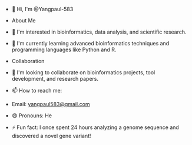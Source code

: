 - 👋 Hi, I'm @Yangpaul-583
  
- About Me
- 👀 I'm interested in bioinformatics, data analysis, and scientific research.
- 🌱 I'm currently learning advanced bioinformatics techniques and programming languages like Python and R.

- Collaboration
- 💞️ I'm looking to collaborate on bioinformatics projects, tool development, and research papers.

- 📫 How to reach me:
- Email: yangpaul583@gmail.com

- 😄 Pronouns: He
  
- ⚡ Fun fact: I once spent 24 hours analyzing a genome sequence and discovered a novel gene variant!

<!---
Yangpaul-583/Yangpaul-583 is a ✨ special ✨ repository because its `README.md` (this file) appears on your GitHub profile.
You can click the Preview link to take a look at your changes.
--->

